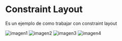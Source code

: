 # Constraint Layout
Es un ejemplo de como trabajar con constraint layout

![imagen1](img/img1.jpg)
![imagen2](img/img2.jpg)
![imagen3](img/img3.jpg)
![imagen4](img/img4.jpg)
